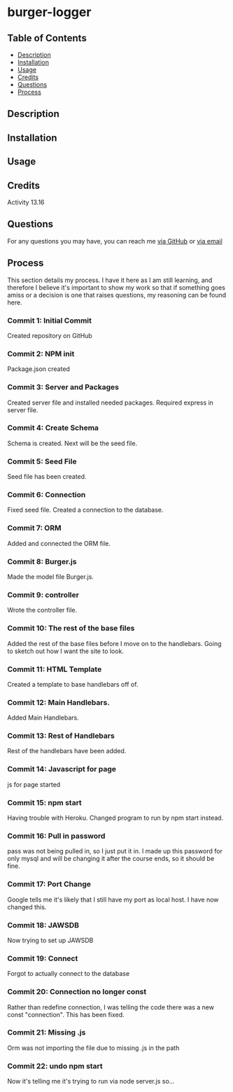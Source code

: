 # burger-logger

## Table of Contents

* [Description](#description)
* [Installation](#installation)
* [Usage](#usage)
* [Credits](#credits)
* [Questions](#questions)
* [Process](#process)

## Description 


## Installation 


## Usage


## Credits
Activity 13.16

## Questions
For any questions you may have, you can reach me [via GitHub](https://github.com/Kayn-Pleiades) or [via email](mailto:kayn.pleiades@gmail.com)

## Process

This section details my process. I have it here as I am still learning, and therefore I believe it's important to show my work so that if something goes amiss or a decision is one that raises questions, my reasoning can be found here. 

### Commit 1: Initial Commit
Created repository on GitHub

### Commit 2: NPM init
Package.json created

### Commit 3: Server and Packages
Created server file and installed needed packages. Required express in server file. 

### Commit 4: Create Schema
Schema is created. Next will be the seed file.

### Commit 5: Seed File
Seed file has been created. 

### Commit 6: Connection
Fixed seed file. Created a connection to the database.

### Commit 7: ORM
Added and connected the ORM file. 

### Commit 8: Burger.js
Made the model file Burger.js.

### Commit 9: controller
Wrote the controller file. 

### Commit 10: The rest of the base files
Added the rest of the base files before I move on to the handlebars. Going to sketch out how I want the site to look. 

### Commit 11: HTML Template
Created a template to base handlebars off of.

### Commit 12: Main Handlebars.
Added Main Handlebars.

### Commit 13: Rest of Handlebars
Rest of the handlebars have been added. 

### Commit 14: Javascript for page
js for page started

### Commit 15: npm start
Having trouble with Heroku. Changed program to run by npm start instead.

### Commit 16: Pull in password
pass was not being pulled in, so I just put it in. I made up this password for only mysql and will be changing it after the course ends, so it should be fine.

### Commit 17: Port Change
Google tells me it's likely that I still have my port as local host. I have now changed this. 

### Commit 18: JAWSDB
Now trying to set up JAWSDB

### Commit 19: Connect
Forgot to actually connect to the database

### Commit 20: Connection no longer const
Rather than redefine connection, I was telling the code there was a new const "connection". This has been fixed. 

### Commit 21: Missing .js 
Orm was not importing the file due to missing .js in the path

### Commit 22: undo npm start
Now it's telling me it's trying to run via node server.js so...